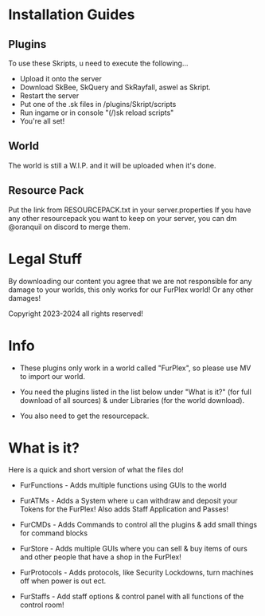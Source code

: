 Installation Guides
============================

Plugins
-------------
To use these Skripts, u need to execute the following...
- Upload it onto the server
- Download SkBee, SkQuery and SkRayfall, aswel as Skript.
- Restart the server
- Put one of the .sk files in /plugins/Skript/scripts
- Run ingame or in console "(/)sk reload scripts"
- You're all set!

World
-------------
The world is still a W.I.P. and it will be uploaded when it's done.

Resource Pack
-------------
Put the link from RESOURCEPACK.txt in your server.properties
If you have any other resourcepack you want to keep on your server, you can dm @oranquil on discord to merge them.

Legal Stuff
============================
By downloading our content you agree that we are not responsible for any damage to your worlds, this only works for our FurPlex world! Or any other damages!

Copyright 2023-2024 all rights reserved!

Info
============================
- These plugins only work in a world called "FurPlex", so please use MV to import our world.

- You need the plugins listed in the list below under "What is it?" (for full download of all sources) & under Libraries (for the world download).

- You also need to get the resourcepack.

What is it?
============================
Here is a quick and short version of what the files do!

- FurFunctions - Adds multiple functions using GUIs to the world

- FurATMs - Adds a System where u can withdraw and deposit your Tokens for the FurPlex! Also adds Staff Application and Passes!

- FurCMDs - Adds Commands to control all the plugins & add small things for command blocks

- FurStore - Adds multiple GUIs where you can sell & buy items of ours and other people that have a shop in the FurPlex!

- FurProtocols - Adds protocols, like Security Lockdowns, turn machines off when power is out ect.

- FurStaffs - Add staff options & control panel with all functions of the control room!



